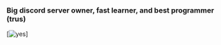 ### Big discord server owner, fast learner, and best programmer (trus)
[![yes](https://github-readme-stats.vercel.app/api/top-langs/?username=hyperdondon)]
